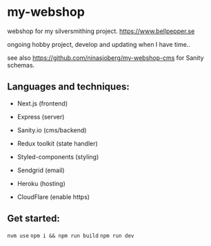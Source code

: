 # my-webshop
webshop for my silversmithing project. https://www.bellpepper.se

ongoing hobby project, develop and updating when I have time..

see also https://github.com/ninasjoberg/my-webshop-cms for Sanity schemas.


## Languages and techniques:
- Next.js (frontend)
- Express (server)
- Sanity.io (cms/backend)
- Redux toolkit (state handler)
- Styled-components (styling)
- Sendgrid (email)

- Heroku (hosting)
- CloudFlare (enable https)


## Get started:
`nvm use`
`npm i && npm run build`
`npm run dev`